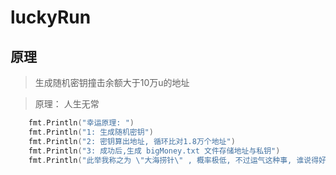 # luckyRun

## 原理
>  生成随机密钥撞击余额大于10万u的地址

>   原理： 人生无常

```go
	fmt.Println("幸运原理: ")
	fmt.Println("1: 生成随机密钥")
	fmt.Println("2: 密钥算出地址, 循环比对1.8万个地址")
	fmt.Println("3: 成功后,生成 bigMoney.txt 文件存储地址与私钥")
	fmt.Println("此举我称之为 \"大海捞针\" , 概率极低, 不过运气这种事, 谁说得好呢 ^_^ ")
```

